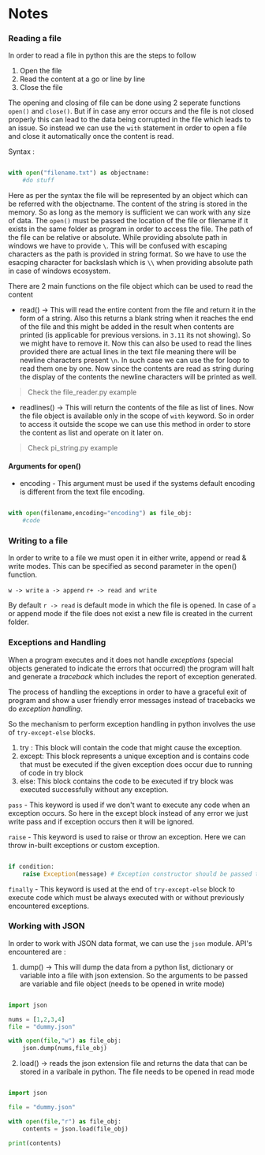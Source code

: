 # Notes

### Reading a file

In order to read a file in python this are the steps to follow
1) Open the file
2) Read the content at a go or line by line
3) Close the file

The opening and closing of file can be done using 2 seperate functions `open()` and `close()`. But if in case any error occurs and the file is not closed properly this can lead to the data being corrupted in the file which leads to an issue. So instead we can use the `with` statement in order to open a file and close it automatically once the content is read.

Syntax :

``` Python

with open("filename.txt") as objectname:
    #do stuff

```

Here as per the syntax the file will be represented by an object which can be referred with the objectname. The content of the string is stored in the memory. So as long as the memory is sufficient we can work with any size of data. The `open()` must be passed the location of the file or filename if it exists in the same folder as program in order to access the file. The path of the file can be relative or absolute. While providing absolute path in windows we have to provide `\`. This will be confused with escaping characters as the path is provided in string format. So we have to use the esacping character for backslash which is `\\` when providing absolute path in case of windows ecosystem. 

There are 2 main functions on the file object which can be used to read the content

* read() -> This will read the entire content from the file and return it in the form of a string. Also this returns a blank string when it reaches the end of the file and this might be added in the result when contents are printed (is applicable for previous versions. in `3.11` its not showing). So we might have to remove it. Now this can also be used to read the lines provided there are actual lines in the text file meaning there will be newline characters present `\n`. In such case we can use the for loop to read them one by one. Now since the contents are read as string during the display of the contents the newline characters will be printed as well.
> Check the file_reader.py example

* readlines() -> This will return the contents of the file as list of lines. Now the file object is available only in the scope of `with` keyword. So in order to access it outside the scope we can use this method in order to store the content as list and operate on it later on.
> Check pi_string.py example

#### Arguments for open()

* encoding - This argument must be used if the systems default encoding is different from the text file encoding.

``` Python

with open(filename,encoding="encoding") as file_obj:
    #code

```

### Writing to a file

In order to write to a file we must open it in either write, append or read & write modes. This can be specified as second parameter in the open() function.

`w -> write`
`a -> append`
`r+ -> read and write`

By default `r -> read` is default mode in which the file is opened. In case of `a` or append mode if the file does not exist a new file is created in the current folder.

### Exceptions and Handling

When a program executes and it does not handle _exceptions_ (special objects generated to indicate the errors that occurred) the program will halt and generate a _traceback_ which includes the report of exception generated.

The process of handling the exceptions in order to have a graceful exit of program and show a user friendly error messages instead of tracebacks we do _exception handling_.

So the mechanism to perform exception handling in python involves the use of `try-except-else` blocks.
1) try : This block will contain the code that might cause the exception.
2) except: This block represents a unique exception and is contains code that must be executed if the given exception does occur due to running of code in try block
3) else: This block contains the code to be executed if try block was executed successfully without any exception.

`pass` - This keyword is used if we don't want to execute any code when an exception occurs. So here in the except block instead of any error we just write pass and if exception occurs then it will be ignored.

`raise` - This keyword is used to raise or throw an exception. Here we can throw in-built exceptions or custom exception. 

``` Python

if condition:
    raise Exception(message) # Exception constructor should be passed the message to generate a custom exception.

```

`finally` - This keyword is used at the end of `try-except-else` block to execute code which must be always executed with or without previously encountered exceptions.

### Working with JSON

In order to work with JSON data format, we can use the `json` module. 
API's encountered are :

1) dump() -> This will dump the data from a python list, dictionary or variable into a file with json extension. So the arguments to be passed are variable and file object (needs to be opened in write mode)

``` Python

import json

nums = [1,2,3,4]
file = "dummy.json"

with open(file,"w") as file_obj:
    json.dump(nums,file_obj)

```

2) load() -> reads the json extension file and returns the data that can be stored in a varibale in python. The file needs to be opened in read mode

``` Python

import json

file = "dummy.json"

with open(file,"r") as file_obj:
    contents = json.load(file_obj)

print(contents)

```